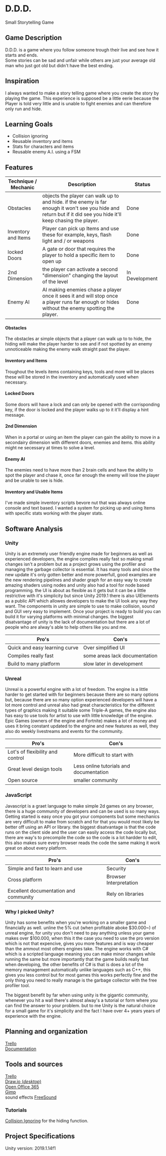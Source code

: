 # D.D.D.
Small Storytelling Game

## Game Description
D.D.D. is a game where you follow someone trough their live and see how it starts and ends.  
Some stories can be sad and unfair while others are just your average old man who just got old but didn't have the best ending.  

  
## Inspiration
I always wanted to make a story telling game where you create the story by playing the game. This experience is supposed be a little eerie because the Player is told very little and is unable to fight enemies and can therefore only run and hide.

## Learning Goals

* Collision ignoring
* Reusable inventory and items
* Stats for characters and items
* Reusable enemy A.I. using a FSM

## Features
| Technique / Mechanic | Description | Status |
| ----- | ----- | ----- |
| Obstacles | objects the player can walk up to and hide. if the enemy is far enough it won't see you hide and return but if it did see you hide it'll keep chasing the player. | Done |
| Inventory and Items | Player can pick up Items and use these for example, keys, flash light and / or weapons | Done |
| locked Doors | A gate or door that requires the player to hold a specific item to open up | Done |
| 2nd Dimension | the player can activate a second "dimension" changing the layout of the level | In Development |
| Enemy AI | AI making enemies chase a player once it sees it and will stop once a player runs far enough or hides without the enemy spotting the player.        | Done |

#### Obstacles
The obstacles ar simple objects that a player can walk up to to hide, the hiding will make the player harder to see and if not spotted by an enemy unnoticeable making the enemy walk straight past the player.
  
#### Inventory and Items
Troughout the levels items containing keys, tools and more will be places these will be stored in the inventory and automatically used when necessary.
  
#### Locked Doors
Some doors will have a lock and can only be opened with the corrisponding key, if the door is locked and the player walks up to it it'll display a hint message.
  
#### 2nd Dimension
When in a portal or using an item the player can gain the ability to move in a secondairy dimension with different doors, enemies and items. this ability might ne secessary at times to solve a level.
  
#### Enemy AI
The enemies need to have more than 2 brain cells and have the ability to spot the player and chase it, once far enough the enemy will lose the player and be unable to see is hide.

#### Inventory and Usable Items
I've made simple inventory scripts bevore nut that was always online console and text based. I wanted a system for picking up and using Items with specific stats working with the player stats. 

## Software Analysis  

### Unity  

Unity is an extremely user friendly engine made for beginners as well as experienced developers, the engine compiles really fast so making small changes isn't a problem but as a project grows using the profiler and managing the garbage collector is essential. It has many tools and since the new update it's only gotten better and more powerfull, good examples are the new rendering pipelines and shader graph for an easy way to create amazing shaders using nodes and unity also had a tool for node based programming. the UI is about as flexible as it gets but it can be a little restrictive with it's simplicity but since Unity 2019.1 there is also UIElements as a public API which allowes developers to make the UI look any way they want. The components in unity are simple to use to make collision, sound and GUI very easy to implement. Once your project is ready to build you can build it for varying platforms with minimal changes. the biggest disatvantage of unity is the lack of documentation but there are a lot of people who are alway's able to help others like you and me.  

 
| Pro's | Con's |
| --- | --- |
| Quick and easy learning curve | Over simplified UI |
| Compiles really fast | some areas lack documentation |
| Build to many platform | slow later in development |



### Unreal

Unreal is a powerful engine with a lot of freedom. The engine is a little harder to get started with for beginners because there are so many options but, because there are so many option experienced developers will have a lot more control and unreal also had great characteristics for the different types of graphics making it suitable some Triple-A games, the engine also has easy to use tools for artist to use with little knowledge of the engine. Epic Games (owners of the engine and Fortnite) makes a lot of money and uses it bring constant updated to the engine and new features as well, they also do weekly livestreams and events for the community. 

| Pro's | Con's |
| --- | --- |
| Lot's of flexibility and control | More difficult to start with |
| Great level design tools | Less online tutorials and documentation |
| Open source | smaller community |

### JavaScript

Javascript is a graet language to make simple 2d games on any browser, there is a huge community of developers and can be used is so many ways. Getting started is easy once you got your components but some mechanics are very difficult to make from scratch and for that you would most likely be better off using an API or library. the biggest disatvantage is that the code runs on the client side and the user can easily access the code locally but, there are way's to precompile the code so the code is a lot hardder to edit, this also makes sure every browser reads the code the same making it work great on about every platform.

| Pro's | Con's |
| --- | --- |
| Simple and fast to learn and use | Security |
| Cross platform | Browser Interpretation |
| Excellent documentation and community | Rely on libraries |

### Why I picked Unity?

Unity has some benefits when you're working on a smaller game and financially as well. unline the 5% cut (when profitable aboke $30.000~) of unreal engine, for unity you don't need to pay anything unless your game makes over $100.000, when this it the case you need to use the pro version which is not that expencive, gives you more features and is way cheaper than the ammout most others engines take. The engine works with C# which is a scripted language meaning you can make minor changes while running the same but more importantly that the game builds really fast when developing, the other benefits of C# is that is does a lot of the memory management automatically unlike languages such as C++, this gives you less control but for most games this works perfectly fine and the only thing you need to really manage is the garbage collector with the free profiler tool.  

The biggest benefit by far when using unity is the gigantic community, whenever you hit a wall there's almost alway's a tutorial or form where you can find the answer to your problem. but to me Unity is the natural choice for a small game for it's simplicity and the fact I have over 4+ years years of experience with the engine. 
  


## Planning and organization
[Trello](https://trello.com/b/v16yD2Fl/ddd)  
[Documentation](https://github.com/MikeRaadsheer/DDD/tree/development/documentation/)  

## Tools and sources
[Trello](https://trello.com/)  
[Draw.io (_desktop_)](https://draw.io/)  
[Open Office 365](https://products.office.com/en/excel)  
[Gimp](https://www.gimp.org/downloads/)  
sound effects [FreeSound](https://freesound.org/)  

### Tutorials  

[Collision Ignoring](https://www.youtube.com/watch?v=MKjWDtm5eeU) for the hiding function.


## Project Specifications
Unity version: 2019.1.14f1